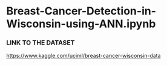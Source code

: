 # Breast-Cancer-Detection-in-Wisconsin-using-ANN.ipynb

### LINK TO THE DATASET
https://www.kaggle.com/uciml/breast-cancer-wisconsin-data
